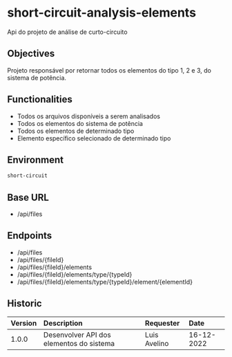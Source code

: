 # short-circuit-analysis-elements

Api do projeto de análise de curto-circuito

## Objectives

Projeto responsável por retornar todos os elementos do tipo 1, 2 e 3, do sistema de potência.

## Functionalities

* Todos os arquivos disponíveis a serem analisados
* Todos os elementos do sistema de potência
* Todos os elementos de determinado tipo
* Elemento específico selecionado de determinado tipo

## Environment

```bash
short-circuit
```

## Base URL

* /api/files

## Endpoints

* /api/files
* /api/files/{fileId}
* /api/files/{fileId}/elements
* /api/files/{fileId}/elements/type/{typeId}
* /api/files/{fileId}/elements/type/{typeId}/element/{elementId}

## Historic

|Version|Description|Requester|Date|
|:------|:----------|:---|:---|
|1.0.0|Desenvolver API dos elementos do sistema|Luis Avelino|16-12-2022|
